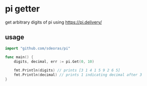 # pi getter
get arbitrary digits of pi using https://pi.delivery/

## usage
```go
import "github.com/sdeoras/pi"

func main() {
	digits, decimal, err := pi.Get(0, 10)
	
	fmt.Println(digits) // prints [3 1 4 1 5 9 2 6 5]
	fmt.Println(decimal) // prints 1 indicating decimal after 3
}
```